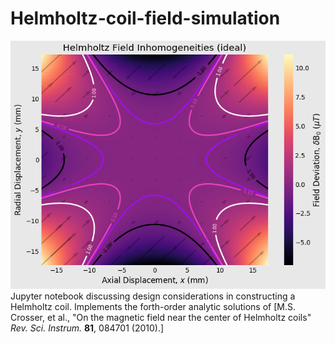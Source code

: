 # Helmholtz-coil-field-simulation
![Helmholtz Field Simulation](/helmholtz_sim_ideal.png?raw=true "Helmholtz Field Simulation")  
Jupyter notebook discussing design considerations in constructing a Helmholtz coil. Implements the forth-order analytic solutions of [M.S. Crosser, et al., "On the magnetic field near the center of Helmholtz coils" *Rev. Sci. Instrum.* **81**, 084701 (2010).]
